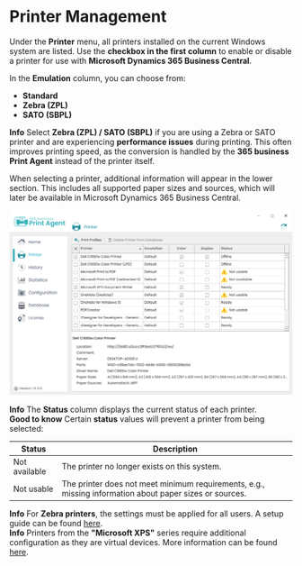 # Printer Management

Under the **Printer** menu, all printers installed on the current Windows system are listed. 
Use the **checkbox in the first column** to enable or disable a printer for use with **Microsoft Dynamics 365 Business Central**.

In the **Emulation** column, you can choose from:
- **Standard**
- **Zebra (ZPL)**
- **SATO (SBPL)**

<div class="alert alert-info">
    <i class="fa-duotone fa-thin fa-lightbulb fa-lg"></i>
    <strong>Info</strong>
	Select <b>Zebra (ZPL) / SATO (SBPL)</b> if you are using a Zebra or SATO printer and are experiencing <b>performance issues</b> during printing. This often improves printing speed, as the conversion is handled by the <b>365 business Print Agent</b> instead of the printer itself.
</div>

When selecting a printer, additional information will appear in the lower section. This includes all supported paper sizes and sources, which will later be available in Microsoft Dynamics 365 Business Central.

![Druckerverwaltung](/assets/images/365-business-print-agent/config-tool/Printer_en.PNG)  

<div class="alert alert-info">
    <i class="fa-duotone fa-thin fa-lightbulb fa-lg"></i>
    <strong>Info</strong>
	 The <b>Status</b> column displays the current status of each printer.
</div>

<div class="alert alert-notice">
    <i class="fa-light fa-hand-point-up fa-lg"></i>
    <strong>Good to know</strong>
	Certain <b>status</b> values will prevent a printer from being selected:
<style>

table tr:nth-child(odd) td{
  background:none;
}

table tr:nth-child(even) td{
  background:none;
}
</style>
<table>
  <thead>
    <tr>
      <th>Status</th>
      <th>Description</th>
    </tr>
  </thead>
  <tbody>
    <tr>
      <td>Not available</td>
      <td>The printer no longer exists on this system.</td>
    </tr>
    <tr>
      <td colspan="2" style="height:0;padding:0"></td>
    </tr>
    <tr>
      <td>Not usable</td>
      <td>The printer does not meet minimum requirements, e.g., missing information about paper sizes or sources.</td>
    </tr>
  </tbody>
</table>
</div>

<div class="alert alert-info">
    <i class="fa-duotone fa-thin fa-lightbulb fa-lg"></i>
    <strong>Info</strong>
	For <b>Zebra printers</b>, the settings must be applied for all users. A setup guide can be found <a href="support/setup-zebra-default-settings.md">here</a>.
</div>

<div class="alert alert-info">
    <i class="fa-duotone fa-thin fa-lightbulb fa-lg"></i>
    <strong>Info</strong>
	Printers from the <b>"Microsoft XPS"</b> series require additional configuration as they are virtual devices. More information can be found <a href="support/setup-xps-printer.md">here</a>.
</div>